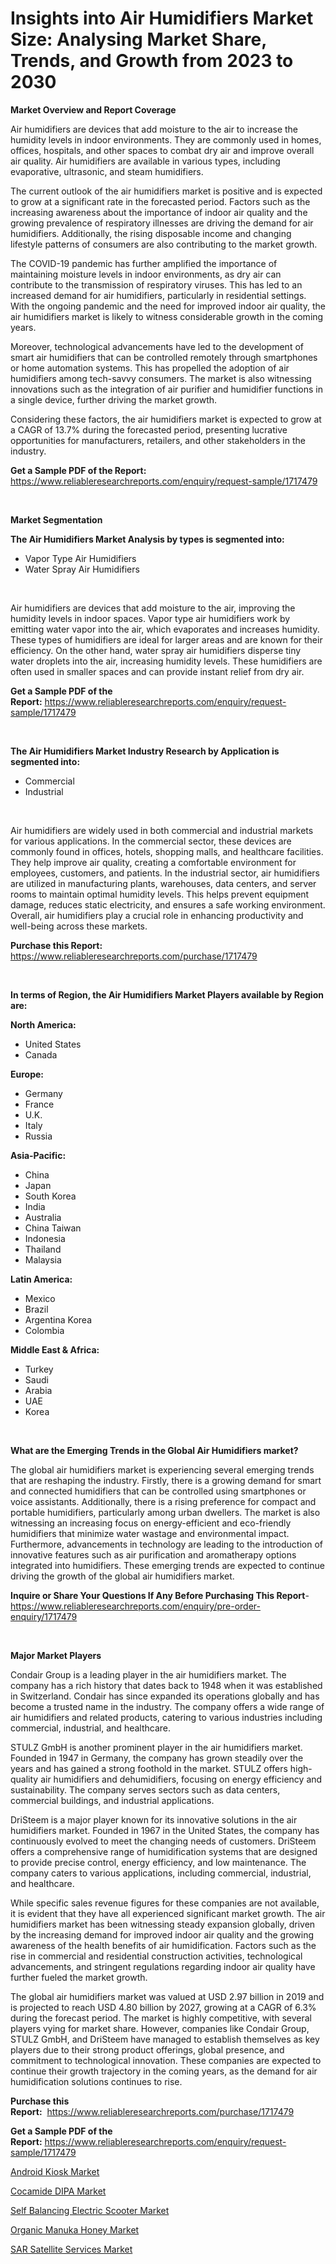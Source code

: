 <p><h1>Insights into Air Humidifiers Market Size: Analysing Market Share, Trends, and Growth from 2023 to 2030</h1></p><p><strong>Market Overview and Report Coverage</strong></p>
<p><p>Air humidifiers are devices that add moisture to the air to increase the humidity levels in indoor environments. They are commonly used in homes, offices, hospitals, and other spaces to combat dry air and improve overall air quality. Air humidifiers are available in various types, including evaporative, ultrasonic, and steam humidifiers.</p><p>The current outlook of the air humidifiers market is positive and is expected to grow at a significant rate in the forecasted period. Factors such as the increasing awareness about the importance of indoor air quality and the growing prevalence of respiratory illnesses are driving the demand for air humidifiers. Additionally, the rising disposable income and changing lifestyle patterns of consumers are also contributing to the market growth.</p><p>The COVID-19 pandemic has further amplified the importance of maintaining moisture levels in indoor environments, as dry air can contribute to the transmission of respiratory viruses. This has led to an increased demand for air humidifiers, particularly in residential settings. With the ongoing pandemic and the need for improved indoor air quality, the air humidifiers market is likely to witness considerable growth in the coming years.</p><p>Moreover, technological advancements have led to the development of smart air humidifiers that can be controlled remotely through smartphones or home automation systems. This has propelled the adoption of air humidifiers among tech-savvy consumers. The market is also witnessing innovations such as the integration of air purifier and humidifier functions in a single device, further driving the market growth.</p><p>Considering these factors, the air humidifiers market is expected to grow at a CAGR of 13.7% during the forecasted period, presenting lucrative opportunities for manufacturers, retailers, and other stakeholders in the industry.</p></p>
<p><strong>Get a Sample PDF of the Report:</strong> <a href="https://www.reliableresearchreports.com/enquiry/request-sample/1717479">https://www.reliableresearchreports.com/enquiry/request-sample/1717479</a></p>
<p>&nbsp;</p>
<p><strong>Market Segmentation</strong></p>
<p><strong>The Air Humidifiers Market Analysis by types is segmented into:</strong></p>
<p><ul><li>Vapor Type Air Humidifiers</li><li>Water Spray Air Humidifiers</li></ul></p>
<p>&nbsp;</p>
<p><p>Air humidifiers are devices that add moisture to the air, improving the humidity levels in indoor spaces. Vapor type air humidifiers work by emitting water vapor into the air, which evaporates and increases humidity. These types of humidifiers are ideal for larger areas and are known for their efficiency. On the other hand, water spray air humidifiers disperse tiny water droplets into the air, increasing humidity levels. These humidifiers are often used in smaller spaces and can provide instant relief from dry air.</p></p>
<p><strong>Get a Sample PDF of the Report:</strong>&nbsp;<a href="https://www.reliableresearchreports.com/enquiry/request-sample/1717479">https://www.reliableresearchreports.com/enquiry/request-sample/1717479</a></p>
<p>&nbsp;</p>
<p><strong>The Air Humidifiers Market Industry Research by Application is segmented into:</strong></p>
<p><ul><li>Commercial</li><li>Industrial</li></ul></p>
<p>&nbsp;</p>
<p><p>Air humidifiers are widely used in both commercial and industrial markets for various applications. In the commercial sector, these devices are commonly found in offices, hotels, shopping malls, and healthcare facilities. They help improve air quality, creating a comfortable environment for employees, customers, and patients. In the industrial sector, air humidifiers are utilized in manufacturing plants, warehouses, data centers, and server rooms to maintain optimal humidity levels. This helps prevent equipment damage, reduces static electricity, and ensures a safe working environment. Overall, air humidifiers play a crucial role in enhancing productivity and well-being across these markets.</p></p>
<p><strong>Purchase this Report:</strong>&nbsp; <a href="https://www.reliableresearchreports.com/purchase/1717479">https://www.reliableresearchreports.com/purchase/1717479</a></p>
<p>&nbsp;</p>
<p><strong>In terms of Region, the Air Humidifiers Market Players available by Region are:</strong></p>
<p>
    <p> <strong> North America: </strong>
        <ul>
            <li>United States</li>
            <li>Canada</li>
        </ul>
        </p> 
    <p> <strong> Europe: </strong>
        <ul>
            <li>Germany</li>
            <li>France</li>
            <li>U.K.</li>
            <li>Italy</li>
            <li>Russia</li>
        </ul>
        </p> 
    <p> <strong> Asia-Pacific: </strong>
        <ul>
            <li>China</li>
            <li>Japan</li>
            <li>South Korea</li>
            <li>India</li>
            <li>Australia</li>
            <li>China Taiwan</li>
            <li>Indonesia</li>
            <li>Thailand</li>
            <li>Malaysia</li>
        </ul>
        </p> 
    <p> <strong> Latin America: </strong>
        <ul>
            <li>Mexico</li>
            <li>Brazil</li>
            <li>Argentina Korea</li>
            <li>Colombia</li>
        </ul>
        </p> 
    <p> <strong> Middle East & Africa: </strong>
        <ul>
            <li>Turkey</li>
            <li>Saudi</li>
            <li>Arabia</li>
            <li>UAE</li>
            <li>Korea</li>
        </ul>
    </p>
    </p>
<p>&nbsp;</p>
<p><strong>What are the Emerging Trends in the Global Air Humidifiers market?</strong></p>
<p><p>The global air humidifiers market is experiencing several emerging trends that are reshaping the industry. Firstly, there is a growing demand for smart and connected humidifiers that can be controlled using smartphones or voice assistants. Additionally, there is a rising preference for compact and portable humidifiers, particularly among urban dwellers. The market is also witnessing an increasing focus on energy-efficient and eco-friendly humidifiers that minimize water wastage and environmental impact. Furthermore, advancements in technology are leading to the introduction of innovative features such as air purification and aromatherapy options integrated into humidifiers. These emerging trends are expected to continue driving the growth of the global air humidifiers market.</p></p>
<p><strong>Inquire or Share Your Questions If Any Before Purchasing This Report</strong>- <a href="https://www.reliableresearchreports.com/enquiry/pre-order-enquiry/1717479">https://www.reliableresearchreports.com/enquiry/pre-order-enquiry/1717479</a></p>
<p>&nbsp;</p>
<p><strong>Major Market Players</strong></p>
<p><p>Condair Group is a leading player in the air humidifiers market. The company has a rich history that dates back to 1948 when it was established in Switzerland. Condair has since expanded its operations globally and has become a trusted name in the industry. The company offers a wide range of air humidifiers and related products, catering to various industries including commercial, industrial, and healthcare.</p><p>STULZ GmbH is another prominent player in the air humidifiers market. Founded in 1947 in Germany, the company has grown steadily over the years and has gained a strong foothold in the market. STULZ offers high-quality air humidifiers and dehumidifiers, focusing on energy efficiency and sustainability. The company serves sectors such as data centers, commercial buildings, and industrial applications.</p><p>DriSteem is a major player known for its innovative solutions in the air humidifiers market. Founded in 1967 in the United States, the company has continuously evolved to meet the changing needs of customers. DriSteem offers a comprehensive range of humidification systems that are designed to provide precise control, energy efficiency, and low maintenance. The company caters to various applications, including commercial, industrial, and healthcare.</p><p>While specific sales revenue figures for these companies are not available, it is evident that they have all experienced significant market growth. The air humidifiers market has been witnessing steady expansion globally, driven by the increasing demand for improved indoor air quality and the growing awareness of the health benefits of air humidification. Factors such as the rise in commercial and residential construction activities, technological advancements, and stringent regulations regarding indoor air quality have further fueled the market growth.</p><p>The global air humidifiers market was valued at USD 2.97 billion in 2019 and is projected to reach USD 4.80 billion by 2027, growing at a CAGR of 6.3% during the forecast period. The market is highly competitive, with several players vying for market share. However, companies like Condair Group, STULZ GmbH, and DriSteem have managed to establish themselves as key players due to their strong product offerings, global presence, and commitment to technological innovation. These companies are expected to continue their growth trajectory in the coming years, as the demand for air humidification solutions continues to rise.</p></p>
<p><strong>Purchase this Report:</strong>&nbsp;&nbsp;<a href="https://www.reliableresearchreports.com/purchase/1717479">https://www.reliableresearchreports.com/purchase/1717479</a></p>
<p></p>
<p><strong>Get a Sample PDF of the Report:</strong>&nbsp;<a href="https://www.reliableresearchreports.com/enquiry/request-sample/1717479">https://www.reliableresearchreports.com/enquiry/request-sample/1717479</a></p>
<p><p><a href="https://medium.com/@ewellklocko/android-kiosk-market-insight-market-trends-growth-forecasted-from-2023-to-2030-dce3e0fe4bfc">Android Kiosk Market</a></p><p><a href="https://www.linkedin.com/pulse/cocamide-dipa-market-size-share-global-analysis-report/">Cocamide DIPA Market</a></p><p><a href="https://medium.com/@dannyharber1978/self-balancing-electric-scooter-market-comprehensive-assessment-by-type-application-and-29efdab42d39">Self Balancing Electric Scooter Market</a></p><p><a href="https://github.com/marloy8/Market-Research-Report-List-1/blob/main/organic-manuka-honey-market.md">Organic Manuka Honey Market</a></p><p><a href="https://github.com/mahnoor2003/Market-Research-Report-List-1/blob/main/sar-satellite-services-market.md">SAR Satellite Services Market</a></p></p>